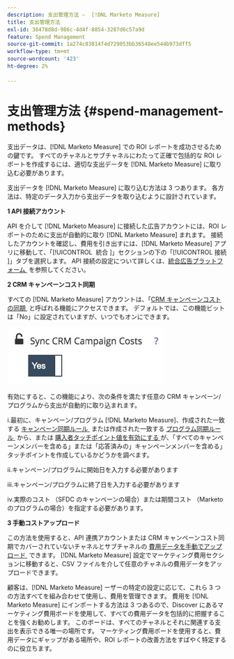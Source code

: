 ```yaml
---
description: 支出管理方法 –  [!DNL Marketo Measure]
title: 支出管理方法
exl-id: 36478d8d-986c-4d4f-8854-3287d6c57a9d
feature: Spend Management
source-git-commit: 1a274c83814f4d729053bb36548ee544b973dff5
workflow-type: tm+mt
source-wordcount: '423'
ht-degree: 2%

---
```


# 支出管理方法 {#spend-management-methods}

支出データは、[!DNL Marketo Measure] での ROI レポートを成功させるための鍵です。 すべてのチャネルとサブチャネルにわたって正確で包括的な ROI レポートを作成するには、適切な支出データを [!DNL Marketo Measure] に取り込む必要があります。

支出データを [!DNL Marketo Measure] に取り込む方法は 3 つあります。 各方法は、特定のデータ入力から支出データを取り込むように設計されています。

**1 API 接続アカウント**

API を介して [!DNL Marketo Measure] に接続した広告アカウントには、ROI レポートのために支出が自動的に取り [!DNL Marketo Measure] まれます。 接続したアカウントを確認し、費用を引き出すには、[!DNL Marketo Measure] アプリに移動して、「[!UICONTROL &#x200B; 統合 &#x200B;]」セクションの下の「[!UICONTROL &#x200B; 接続 &#x200B;]」タブを選択します。 API 接続の設定について詳しくは、[&#x200B; 統合広告プラットフォーム &#x200B;](/help/api-connections/utilizing-marketo-measures-api-connections/integrated-ad-platforms.md#how-to-connect-ad-platforms) を参照してください。

**2 CRM キャンペーンコスト同期**

すべての [!DNL Marketo Measure] アカウントは、「[CRM キャンペーンコストの同期 &#x200B;](/help/marketing-spend/spend-management/crm-campaign-costs.md#availability) と呼ばれる機能にアクセスできます。 デフォルトでは、この機能ビットは「No」に設定されていますが、いつでもオンにできます。

![](assets/spend-management-methods-1.png)

有効にすると、この機能により、次の条件を満たす任意の CRM キャンペーン/プログラムから支出が自動的に取り込まれます。

i.最初に、キャンペーン/プログラム [!DNL Marketo Measure]、作成された一致する [&#x200B; キャンペーン同期ルール &#x200B;](/help/channel-tracking-and-setup/offline-channels/custom-campaign-sync.md) または作成された一致する [&#x200B; プログラム同期ルール &#x200B;](/help/marketo-measure-and-marketo/marketo-measure-integrations-with-marketo/marketo-engage-programs-integration.md) から、または [&#x200B; 購入者タッチポイント値を有効にする &#x200B;](/help/channel-tracking-and-setup/offline-channels/legacy-processes/syncing-offline-campaigns.md#how-to-create-a-campaign-and-sync-buyer-touchpoints) が、「すべてのキャンペーンメンバーを含める」または「応答済みの」キャンペーンメンバーを含める」タッチポイントを作成しているかどうかを調べます。

ii.キャンペーン/プログラムに開始日を入力する必要があります

iii.キャンペーン/プログラムに終了日を入力する必要があります

iv.実際のコスト （SFDC のキャンペーンの場合）または期間コスト （Marketoのプログラムの場合）を指定する必要があります。

**3 手動コストアップロード**

この方法を使用すると、API 連携アカウントまたは CRM キャンペーンコスト同期でカバーされていないチャネルとサブチャネルの [&#x200B; 費用データを手動でアップロード &#x200B;](/help/marketing-spend/spend-management/marketing-channel-costs.md#uploading-marketing-costs) できます。 [!DNL Marketo Measure] 設定でマーケティング費用セクションに移動すると、CSV ファイルを介して任意のチャネルの費用データをアップロードできます。

顧客は、[!DNL Marketo Measure] ーザーの特定の設定に応じて、これら 3 つの方法すべてを組み合わせて使用し、費用を管理できます。 費用を [!DNL Marketo Measure] にインポートする方法は 3 つあるので、Discover にあるマーケティング費用ボードを使用して、すべての費用データを包括的に把握することを強くお勧めします。 このボードは、すべてのチャネルとそれに関連する支出を表示できる唯一の場所です。 マーケティング費用ボードを使用すると、費用データにギャップがある場所や、ROI レポートの改善方法をすばやく特定するのに役立ちます。
